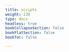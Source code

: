 ```yaml
---
title: scripts
weight: 130
type: docs
headless: true
bookCollapseSection: false
bookFlatSection: false
bookToc: false

---
```

